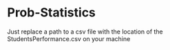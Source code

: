 # Prob-Statistics
Just replace a path to a csv file with the location of the StudentsPerformance.csv on your machine
